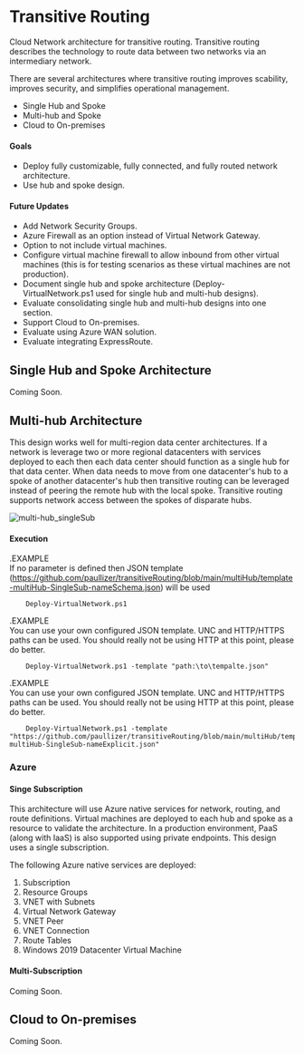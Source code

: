 # Transitive Routing
Cloud Network architecture for transitive routing. Transitive routing describes the technology to route data between two networks via an intermediary network.

There are several architectures where transitive routing improves scability, improves security, and simplifies operational management.

- Single Hub and Spoke
- Multi-hub and Spoke
- Cloud to On-premises

#### Goals
- Deploy fully customizable, fully connected, and fully routed network architecture.
- Use hub and spoke design.

#### Future Updates
- Add Network Security Groups.
- Azure Firewall as an option instead of Virtual Network Gateway.
- Option to not include virtual machines.
- Configure virtual machine firewall to allow inbound from other virtual machines (this is for testing scenarios as these virtual machines are not production).
- Document single hub and spoke architecture (Deploy-VirtualNetwork.ps1 used for single hub and multi-hub designs). 
- Evaluate consolidating single hub and multi-hub designs into one section.
- Support Cloud to On-premises.
- Evaluate using Azure WAN solution.
- Evaluate integrating ExpressRoute.

## Single Hub and Spoke Architecture
Coming Soon.

## Multi-hub Architecture
This design works well for multi-region data center architectures. If a network is leverage two or more regional datacenters with services deployed to each then each data center should function as a single hub for that data center. When data needs to move from one datacenter's hub to a spoke of another datacenter's hub then transitive routing can be leveraged instead of peering the remote hub with the local spoke. Transitive routing supports network access between the spokes of disparate hubs.

![multi-hub_singleSub](https://user-images.githubusercontent.com/34814295/125701310-e9307839-fcc7-4b0c-ad33-3e146d639637.png)

#### Execution
.EXAMPLE  
    If no parameter is defined then JSON template (https://github.com/paullizer/transitiveRouting/blob/main/multiHub/template-multiHub-SingleSub-nameSchema.json) will be used

        Deploy-VirtualNetwork.ps1

.EXAMPLE  
    You can use your own configured JSON template. UNC and HTTP/HTTPS paths can be used. You should really not be using HTTP at this point, please do better.

        Deploy-VirtualNetwork.ps1 -template "path:\to\tempalte.json"

.EXAMPLE  
    You can use your own configured JSON template. UNC and HTTP/HTTPS paths can be used. You should really not be using HTTP at this point, please do better.

        Deploy-VirtualNetwork.ps1 -template "https://github.com/paullizer/transitiveRouting/blob/main/multiHub/template-multiHub-SingleSub-nameExplicit.json"

### Azure
#### Singe Subscription
This architecture will use Azure native services for network, routing, and route definitions. Virtual machines are deployed to each hub and spoke as a resource to validate the architecture. In a production environment, PaaS (along with IaaS) is also supported using private endpoints. This design uses a single subscription.

The following Azure native services are deployed:
1. Subscription
2. Resource Groups
3. VNET with Subnets
4. Virtual Network Gateway
5. VNET Peer
6. VNET Connection
7. Route Tables
8. Windows 2019 Datacenter Virtual Machine

#### Multi-Subscription
Coming Soon.

## Cloud to On-premises
Coming Soon.
